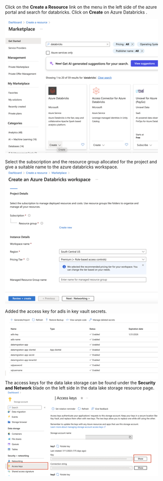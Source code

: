 Click on the **Create a Resource** link on the menu in the left side of the azure portal and search for databricks. Click on **Create** on Azure Databricks . 

![create resource](/ProjectImages/createresource_databricks.png)
\
\
Select the subscription and the resource group allocated for the project and give a suitable name to the azure databricks workspace.
![create resource](/ProjectImages/adb_create.png)

Added the access key for adls in key vault secrets.
\
![create resource](/ProjectImages/keyvault_secrets.png)
\
The access keys for the data lake storage can be found under the **Security and Network** blade on the left side in the data lake storage resource page.
\
![accesskey](/ProjectImages/accesskeys.png)





